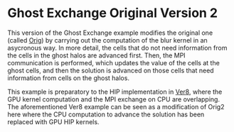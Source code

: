 # Ghost Exchange Original Version 2

This version of the Ghost Exchange example modifies the original one (called [Orig](https://github.com/amd/HPCTrainingExamples/tree/main/MPI-examples/GhostExchange/GhostExchange_ArrayAssign/Orig)) by carrying out the computation of the blur kernel in an asycronous way. In more detail, the cells that do not need information from the cells in the ghost halos are advanced first. Then, the MPI communication is performed, which updates the value of the cells at the ghost cells, and then the solution is advanced on those cells that need information from cells on the ghost halos. 

This example is preparatory to the HIP implementation in [Ver8](https://github.com/amd/HPCTrainingExamples/tree/main/MPI-examples/GhostExchange/GhostExchange_ArrayAssign_HIP/Ver8), where the GPU kernel computation and the MPI exchange on CPU are overlapping. The aforementioned Ver8 example can be seen as a modification of Orig2 here where the CPU computation to advance the solution has been replaced with GPU HIP kernels.
